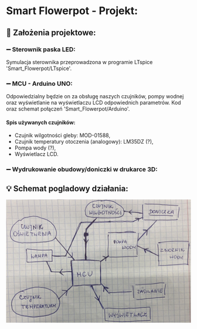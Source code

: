 # Smart Flowerpot - Projekt:
## 📝 Założenia projektowe:
### ➖ Sterownik paska LED:
Symulacja sterownika przeprowadzona w programie LTspice 'Smart_Flowerpot/LTspice'.
### ➖ MCU - Arduino UNO:
Odpowiedzialny będzie on za obsługę naszych czujników, pompy wodnej oraz wyświetlanie na wyświetlaczu LCD odpowiednich parametrów. Kod oraz schemat połączeń 'Smart_Flowerpot/Arduino'.
#### Spis używanych czujników:
- Czujnik wilgotności gleby: MOD-01588,
- Czujnik temperatury otoczenia (analogowy): LM35DZ (?),
- Pompa wody (?),
- Wyświetlacz LCD.
### ➖ Wydrukowanie obudowy/doniczki w drukarce 3D:

## 💡 Schemat pogladowy działania:
![schemat](schemat_poglądowy.jpg "Schemat pogladowy")



